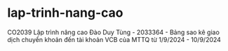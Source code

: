 # lap-trinh-nang-cao
CO2039 Lập trình nâng cao  Đào Duy Tùng - 2033364 - Bảng sao kê giao dịch chuyển khoản đến tài khoản VCB của MTTQ từ 1/9/2024 - 10/9/2024
